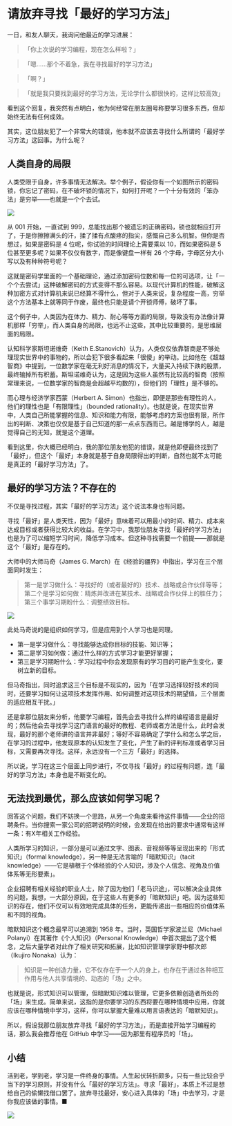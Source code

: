 # 请放弃寻找「最好的学习方法」

一日，和友人聊天，我询问他最近的学习进展：

> 「你上次说的学习编程，现在怎么样啦？」

> 「嗯……那个不着急，我在寻找最好的学习方法」

> 「啊？」

> 「就是我只要找到最好的学习方法，无论学什么都很快的，这样比较高效」

看到这个回复，我突然有点明白，他为何经常在朋友圈号称要学习很多东西，但却始终无法有任何成效。

其实，这位朋友犯了一个非常大的错误，他本就不应该去寻找什么所谓的「最好学习方法」这回事。为什么呢？

## 人类自身的局限

人类受限于自身，许多事情无法解决。举个例子，假设你有一个如图所示的密码锁，你忘记了密码，在不破坏锁的情况下，如何打开呢？一个十分有效的「笨办法」是穷举——也就是一个个去试。

![](http://7xnt32.com1.z0.glb.clouddn.com/2017-12-13-031517.jpg)

从 001 开始，一直试到 999，总能找出那个被遗忘的正确密码，锁也就相应打开了，于是你擦擦满头的汗，揉了揉有点酸疼的指尖，感慨自己多么机智。但你是否想过，如果是密码是 4 位呢，你试验的时间理论上需要乘以 10，而如果密码是 5 位甚至更多呢？如果不仅仅有数字，而是像键盘一样有 26 个字母，字母区分大小写以及有种种符号呢？

这就是密码学里面的一个基础理论，通过添加密码位数和每一位的可选项，让「一个个去尝试」这种破解密码的方式变得不那么容易。以现代计算机的性能，破解这种加密方式对计算机来说已经算不得什么，但对于人类来说，复杂程度一高，穷举这个方法基本上就等同于作废，最终也只能是请个开锁师傅，破坏了事。

这个例子中，人类因为在体力、精力、耐心等等方面的局限，导致没有办法像计算机那样「穷举」，而人类自身的局限，也远不止这些，其中比较重要的，是思维层面的局限。

认知科学家斯坦诺维奇（Keith E.Stanovich）认为，人类仅仅依靠智商是不够处理现实世界中的事物的，所以会犯下很多看起来「很傻」的举动。比如他在《超越智商》中提到，一位数学家在毫无利好消息的情况下，大量买入持续下跌的股票，最终输掉所有积蓄。斯坦诺维奇认为，这是因为这些人虽然有比较高的智商（按照常理来说，一位数学家的智商是会超越平均数的），但他们的「理性」是不够的。

而心理与经济学家西蒙（Herbert A. Simon）也指出，即便是那些有理性的人，他们的理性也是「有限理性」（bounded rationality）。也就是说，在现实世界中，人类自己所能掌握的信息、知识和能力有限，能够考虑的方案也很有限，所作出的判断、决策也仅仅是基于自己知道的那一点点东西而已。越是博学的人，越是觉得自己的无知，就是这个道理。

看到这里，你大概已经明白，我的那位朋友他犯的错误，就是他即便最终找到了「最好」，但这个「最好」本身就是基于自身局限得出的判断，自然也就不太可能是真正的「最好学习方法」了。

## 最好的学习方法？不存在的

不仅是寻找过程，其实「最好的学习方法」这个说法本身也有问题。

寻找「最好」是人类天性，因为「最好」意味着可以用最小的时间、精力、成本来达成目标或者获得比较大的收益。在学习中，我那位朋友寻找「最好的学习方法」也是为了可以缩短学习时间，降低学习成本。但这种寻找需要一个前提——那就是这个「最好」是存在的。

大师中的大师马奇（James G. March）在《经验的疆界》中指出，学习在三个层面同时发生：

> 第一是学习做什么：寻找好的（或者最好的）技术、战略或合作伙伴等等；第二个是学习如何做：精炼并改进在某技术、战略或合作伙伴上的胜任力；第三个事学习期盼什么：调整绩效目标。

![](http://7xnt32.com1.z0.glb.clouddn.com/2017-12-13-031526.jpg)

此处马奇说的是组织如何学习，但是应用到个人学习也是同理。

* 第一是学习做什么：寻找能够达成你目标的技能、知识等；
* 第二是学习如何做：通过什么样的方式学习才能更好掌握；
* 第三是学习期盼什么：学习过程中你会发现原有的学习目的可能产生变化，要树立新的目标。

但马奇指出，同时追求这三个目标是不现实的，因为「在学习选择较好技术的同时，还要学习如何让这项技术发挥作用、如何调整对这项技术的期望值，三个层面的适应相互干扰。」

还是拿那位朋友来分析，他要学习编程，首先会去寻找什么样的编程语言是最好的；然后他会去寻找学习这门语言的最好的教程、老师或者方法是什么，此时会发现，最好的那个老师讲的语言并非最好；等好不容易确定了学什么和怎么学之后，在学习的过程中，他发现原本的认知发生了变化，产生了新的评判标准或者学习目标，又需要再次寻找。这样，永远没有一个三方「最好」的选择。

所以说，学习在这三个层面上同步进行，不仅寻找「最好」的过程有问题，连「最好的学习方法」本身也是不断变化的。

## 无法找到最优，那么应该如何学习呢？

回答这个问题，我们不妨换一个思路，从另一个角度来看待这件事情——企业的招聘条件。当你搜索一家公司的招聘说明的时候，会发现在给出的要求中通常有这样一条：有X年相关工作经验。

人类所学习的知识，一部分是可以通过文字、图表、音视频等等呈现出来的「形式知识」（formal knowledge），另一种是无法言喻的「暗默知识」（tacit knowledge）——它是植根于个体经验的个人知识，涉及个人信念、视角及价值体系等无形要素」。

企业招聘有相关经验的职业人士，除了因为他们「老马识途」，可以解决企业具体的问题，我想，一大部分原因，在于这些人有更多的「暗默知识」吧。因为这些知识的存在，他们不仅可以有效地完成具体的任务，更能传递出一些相应的价值体系和不同的视角。

暗默知识这个概念最早可以追溯到 1958 年。当时，英国哲学家波兰尼（Michael Polanyi）在其著作《个人知识》（Personal Knowledge）中首次提出了这个概念，之后大量学者对此作了相关研究和拓展，比如知识管理学家野中郁次郎（Ikujiro Nonaka）认为：

> 知识是一种创造力量，它不仅存在于一个人的身上，也存在于通过各种相互作用与他人共享情境的、动态的「场」之中。

也就是说，形式知识可以管理，但暗默知识难以管理，它更多依赖创造者所处的「场」来生成。简单来说，这指的是你要学习的东西将要在哪种情境中应用，你就应该在哪种情境中学习，这样，你可以掌握大量难以用言语表达的「暗默知识」。

所以，假设我那位朋友放弃寻找「最好的学习方法」，而是直接开始学习编程的话，那么我会推荐他在 GitHub 中学习——因为那里有程序员的「场」。

## 小结

活到老，学到老，学习是一件终身的事情。人生起伏转折颇多，只有一些比较合乎当下的学习原则，并没有什么「最好的学习方法」。寻求「最好」，本质上不过是想给自己的偷懒找借口罢了。放弃寻找最好，安心进入具体的「场」中去学习，才是你我应该做的事情。■

![](http://7xnt32.com1.z0.glb.clouddn.com/2017-12-13-031536.jpg)

